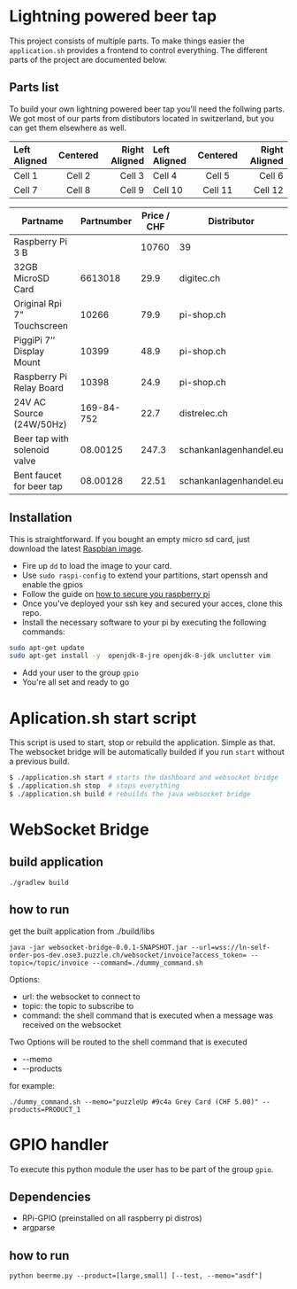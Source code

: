 # Lightning powered beer tap

This project consists of multiple parts. To make things easier the
`application.sh` provides a frontend to control everything. The different parts
of the project are documented below.

## Parts list

To build your own lightning powered beer tap you'll need the follwing parts. We
got most of our parts from distibutors located in switzerland, but you can get them elsewhere as well.

| Left Aligned | Centered | Right Aligned | Left Aligned | Centered | Right Aligned |
| :----------- | :------: | ------------: | :----------- | :------: | ------------: |
| Cell 1       | Cell 2   | Cell 3        | Cell 4       | Cell 5   | Cell 6        |
| Cell 7       | Cell 8   | Cell 9        | Cell 10      | Cell 11  | Cell 12       |

| **Partname**                   | **Partnumber** | **Price / CHF**  |  **Distributor**         |
| ------------------------------ | -------------- | ---------------- | ------------------------ |
| Raspberry Pi 3 B|              |  10760         |  39              |  pi-shop.ch              |
| 32GB MicroSD Card              |  6613018       |  29.9            |  digitec.ch              |
| Original Rpi 7" Touchscreen    |  10266         |  79.9            |  pi-shop.ch              |
| PiggiPi 7’’ Display Mount      |  10399         |  48.9            |  pi-shop.ch              |
| Raspberry Pi Relay Board       |  10398         |  24.9            |  pi-shop.ch              |
| 24V AC Source (24W/50Hz)       |  169-84-752    |  22.7            |  distrelec.ch            |
| Beer tap with solenoid valve   |  08.00125      |  247.3           |  schankanlagenhandel.eu  |
| Bent faucet for beer tap       |  08.00128      |  22.51           |  schankanlagenhandel.eu  |

## Installation

This is straightforward. If you bought an empty micro sd card, just download
the latest [Raspbian image](https://www.raspberrypi.org/downloads/raspbian/).
* Fire up `dd` to load the image to your card.
* Use `sudo raspi-config` to extend your partitions, start openssh and enable
the gpios
* Follow the guide on [how to secure you raspberry pi](https://www.raspberrypi.org/documentation/configuration/security.md)
* Once you've deployed your ssh key and secured your acces, clone this repo.
* Install the necessary software to your pi by executing the following
commands:
```bash
sudo apt-get update
sudo apt-get install -y  openjdk-8-jre openjdk-8-jdk unclutter vim
```
* Add your user to the group `gpio`
* You're all set and ready to go

# Aplication.sh start script

This script is used to start, stop or rebuild the application. Simple as that.
The websocket bridge will be automatically builded if you run `start` without a
previous build.

```bash
$ ./application.sh start # starts the dashboard and websocket bridge
$ ./application.sh stop  # stops everything
$ ./application.sh build # rebuilds the java websocket bridge
```

# WebSocket Bridge

## build application
```
./gradlew build
```

## how to run

get the built application from ./build/libs

```
java -jar websocket-bridge-0.0.1-SNAPSHOT.jar --url=wss://ln-self-order-pos-dev.ose3.puzzle.ch/websocket/invoice?access_token= --topic=/topic/invoice --command=./dummy_command.sh
```
Options:

* url: the websocket to connect to
* topic: the topic to subscribe to
* command: the shell command that is executed when a message was received on the websocket

Two Options will be routed to the shell command that is executed

* --memo
* --products

for example:
```
./dummy_command.sh --memo="puzzleUp #9c4a Grey Card (CHF 5.00)" --products=PRODUCT_1
```

# GPIO handler

To execute this python module the user has to be part of the group `gpio`.

## Dependencies

* RPi-GPIO (preinstalled on all raspberry pi distros)
* argparse

## how to run

```
python beerme.py --product=[large,small] [--test, --memo="asdf"]
```
